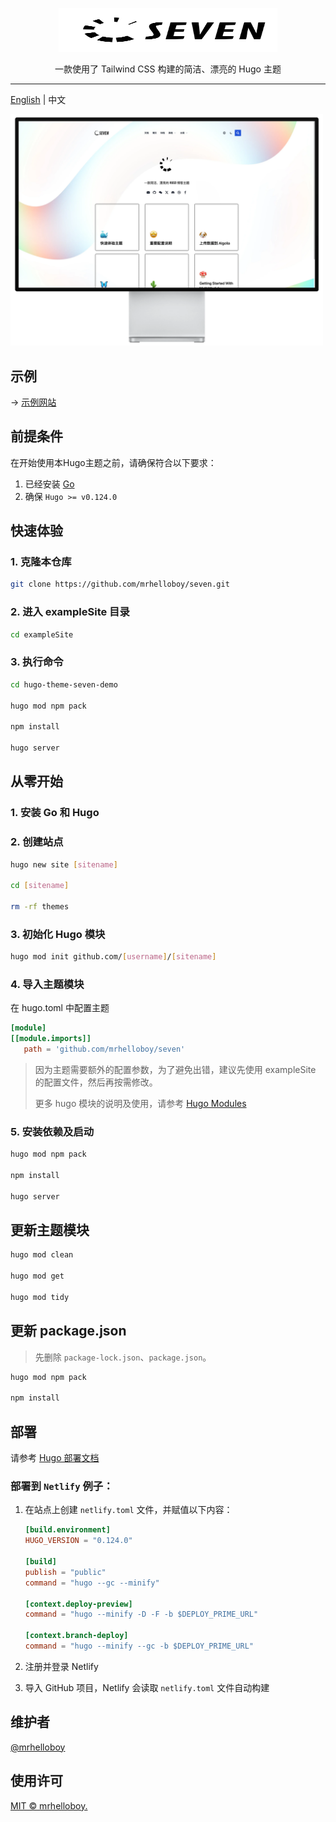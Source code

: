 <p align="center">
  <a href="https://hugoseven.netlify.app/" target="_blank">
    <picture>
      <source media="(prefers-color-scheme: dark)" srcset="exampleSite/static/images/logo-footer.svg">
      <source media="(prefers-color-scheme: light)" srcset="exampleSite/static/images/logo.svg">
      <img alt="Hugo theme Seven" src="exampleSite/static/images/logo.svg" width="350" height="70" style="max-width: 100%;">
    </picture>
  </a>
</p>

<p align="center">
  一款使用了 Tailwind CSS 构建的简洁、漂亮的 Hugo 主题
</p>

---

[English](./README.md) | 中文

<img alt="Hugo theme Seven" src="exampleSite/static/images/screenshot/xdr.webp" width="500">

## 示例

→ [示例网站](https://hugoseven.netlify.app/)

## 前提条件

在开始使用本Hugo主题之前，请确保符合以下要求：

1. 已经安装 [Go](https://go.dev/dl/)
2. 确保 `Hugo >= v0.124.0`

## 快速体验

### 1. 克隆本仓库

```sh
git clone https://github.com/mrhelloboy/seven.git
```

### 2. 进入 exampleSite 目录

```sh
cd exampleSite
```

### 3. 执行命令

```sh
cd hugo-theme-seven-demo

hugo mod npm pack

npm install

hugo server
```

## 从零开始

### 1. 安装 Go 和 Hugo

### 2. 创建站点

```sh
hugo new site [sitename]

cd [sitename]

rm -rf themes
```

### 3. 初始化 Hugo 模块

```sh
hugo mod init github.com/[username]/[sitename]
```

### 4. 导入主题模块

在 hugo.toml 中配置主题

```toml
[module]
[[module.imports]]
   path = 'github.com/mrhelloboy/seven'
```

> 因为主题需要额外的配置参数，为了避免出错，建议先使用 exampleSite 的配置文件，然后再按需修改。
>
> 更多 hugo 模块的说明及使用，请参考 [Hugo Modules](https://gohugo.io/hugo-modules/)

### 5. 安装依赖及启动

```sh
hugo mod npm pack

npm install

hugo server
```

## 更新主题模块

```bash
hugo mod clean

hugo mod get

hugo mod tidy
```

## 更新 package.json

> 先删除 `package-lock.json`、`package.json`。

```bash
hugo mod npm pack

npm install
```

## 部署

请参考 [Hugo 部署文档](https://gohugo.io/hosting-and-deployment/)

### 部署到 `Netlify` 例子：

1. 在站点上创建 `netlify.toml` 文件，并赋值以下内容：

   ```toml
   [build.environment]
   HUGO_VERSION = "0.124.0"

   [build]
   publish = "public"
   command = "hugo --gc --minify"

   [context.deploy-preview]
   command = "hugo --minify -D -F -b $DEPLOY_PRIME_URL"

   [context.branch-deploy]
   command = "hugo --minify --gc -b $DEPLOY_PRIME_URL"
   ```

2. 注册并登录 Netlify

3. 导入 GitHub 项目，Netlify 会读取 `netlify.toml` 文件自动构建

## 维护者

[@mrhelloboy](https://github.com/mrhelloboy)

## 使用许可

[MIT © mrhelloboy.](./LICENSE)
